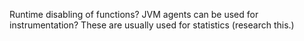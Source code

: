 Runtime disabling of functions?
JVM agents can be used for instrumentation? These are usually used for statistics (research this.)

